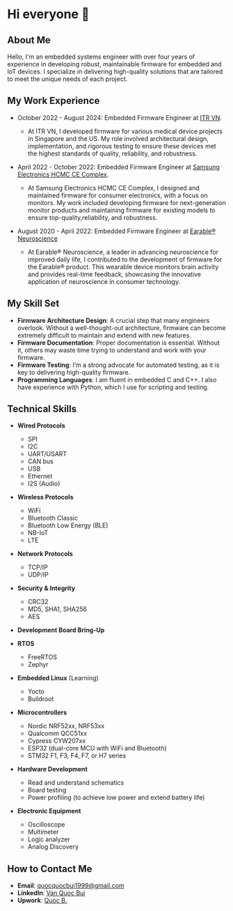 # Hi everyone 👋

## About Me

Hello, I'm an embedded systems engineer with over four years of experience in developing robust, maintainable firmware for embedded and IoT devices. I specialize in delivering high-quality solutions that are tailored to meet the unique needs of each project. 

## My Work Experience

* October 2022 - August 2024: Embedded Firmware Engineer at [ITR VN](https://www.linkedin.com/company/itr-vn/).
    - At ITR VN, I developed firmware for various medical device projects in Singapore and the US. My role involved architectural design, implementation, and rigorous testing to ensure these devices met the highest standards of quality, reliability, and robustness.

* April 2022 - October 2022: Embedded Firmware Engineer at [Samsung Electronics HCMC CE Complex](https://www.linkedin.com/company/samsung-electronics-hcmc-ce-complex/). 
   - At Samsung Electronics HCMC CE Complex, I designed and maintained firmware for consumer electronics, with a focus on monitors. My work included developing firmware for next-generation monitor products and maintaining firmware for existing models to ensure top-quality,reliability, and robustness.

* August 2020 - April 2022: Embedded Firmware Engineer at [Earable® Neuroscience](https://www.linkedin.com/company/earableai/)
  - At Earable® Neuroscience, a leader in advancing neuroscience for improved daily life, I contributed to the development of firmware for the Earable® product. This wearable device monitors brain activity and provides real-time feedback, showcasing the innovative application of neuroscience in consumer technology.
 

## My Skill Set

* **Firmware Architecture Design**: A crucial step that many engineers overlook. Without a well-thought-out architecture, firmware can become extremely difficult to maintain and extend with new features.
* **Firmware Documentation**: Proper documentation is essential. Without it, others may waste time trying to understand and work with your firmware.
* **Firmware Testing**: I’m a strong advocate for automated testing, as it is key to delivering high-quality firmware.
* **Programming Languages**: I am fluent in embedded C and C++. I also have experience with Python, which I use for scripting and testing.

## Technical Skills

* **Wired Protocols**
  * SPI
  * I2C
  * UART/USART
  * CAN bus
  * USB
  * Ethernet
  * I2S (Audio)

* **Wireless Protocols**
  * WiFi
  * Bluetooth Classic
  * Bluetooth Low Energy (BLE)
  * NB-IoT
  * LTE

* **Network Protocols**
  * TCP/IP
  * UDP/IP

* **Security & Integrity**
  * CRC32
  * MD5, SHA1, SHA256
  * AES

* **Development Board Bring-Up**

* **RTOS**
  * FreeRTOS
  * Zephyr

* **Embedded Linux** (Learning)
  * Yocto
  * Buildroot

* **Microcontrollers**
  * Nordic NRF52xx, NRF53xx
  * Qualcomm QCC51xx
  * Cypress CYW207xx
  * ESP32 (dual-core MCU with WiFi and Bluetooth)
  * STM32 F1, F3, F4, F7, or H7 series

* **Hardware Development**
  * Read and understand schematics
  * Board testing
  * Power profiling (to achieve low power and extend battery life)

* **Electronic Equipment**
  * Oscilloscope
  * Multimeter
  * Logic analyzer
  * Analog Discovery

## How to Contact Me

* **Email**: [quocquocbui1999@gmail.com](mailto:quocquocbui1999@gmail.com)
* **LinkedIn**: [Van Quoc Bui](https://www.linkedin.com/in/vanquoc-bui/)
* **Upwork**: [Quoc B.](https://www.upwork.com/freelancers/~01003cd469d5107495)